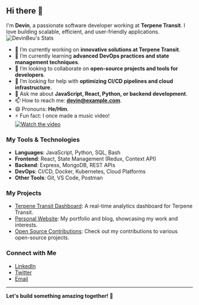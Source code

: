 ## Hi there 👋

I'm **Devin**, a passionate software developer working at **Terpene Transit**. I love building scalable, efficient, and user-friendly applications.
![DevinBeu's Stats](https://github-readme-stats.vercel.app/api?username=DevinBeu&theme=vue-dark&show_icons=true&hide_border=true&count_private=true)

- 🔭 I’m currently working on **innovative solutions at Terpene Transit**.
- 🌱 I’m currently learning **advanced DevOps practices and state management techniques**.
- 👯 I’m looking to collaborate on **open-source projects and tools for developers**.
- 🤔 I’m looking for help with **optimizing CI/CD pipelines and cloud infrastructure**.
- 💬 Ask me about **JavaScript, React, Python, or backend development**.
- 📫 How to reach me: **devin@example.com**.
- 😄 Pronouns: **He/Him**.
- ⚡ Fun fact: I once made a music video!  
[![Watch the video](https://img.youtube.com/vi/bXY1jPqFA3c/0.jpg)](https://www.youtube.com/watch?v=bXY1jPqFA3c)


### My Tools & Technologies
- **Languages**: JavaScript, Python, SQL, Bash
- **Frontend**: React, State Management (Redux, Context API)
- **Backend**: Express, MongoDB, REST APIs
- **DevOps**: CI/CD, Docker, Kubernetes, Cloud Platforms
- **Other Tools**: Git, VS Code, Postman

### My Projects
- [Terpene Transit Dashboard](https://github.com/DevinBeu/terpene-dashboard): A real-time analytics dashboard for Terpene Transit.
- [Personal Website](https://devinbeu.com): My portfolio and blog, showcasing my work and interests.
- [Open Source Contributions](https://github.com/DevinBeu): Check out my contributions to various open-source projects.

### Connect with Me
- [LinkedIn](https://linkedin.com/in/devinbeu)
- [Twitter](https://twitter.com/devinbeu)
- [Email](mailto:devin@example.com)

---

**Let's build something amazing together!** 🚀
